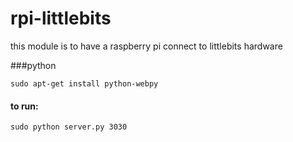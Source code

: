 # rpi-littlebits
this module is to have a raspberry pi connect to littlebits hardware

###python
```
sudo apt-get install python-webpy
```

#### to run:
`sudo python server.py 3030`
